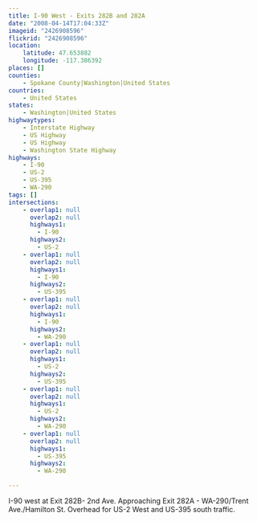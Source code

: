 ```yaml
---
title: I-90 West - Exits 282B and 282A
date: "2008-04-14T17:04:33Z"
imageid: "2426908596"
flickrid: "2426908596"
location:
    latitude: 47.653882
    longitude: -117.386392
places: []
counties:
    - Spokane County|Washington|United States
countries:
    - United States
states:
    - Washington|United States
highwaytypes:
    - Interstate Highway
    - US Highway
    - US Highway
    - Washington State Highway
highways:
    - I-90
    - US-2
    - US-395
    - WA-290
tags: []
intersections:
    - overlap1: null
      overlap2: null
      highways1:
        - I-90
      highways2:
        - US-2
    - overlap1: null
      overlap2: null
      highways1:
        - I-90
      highways2:
        - US-395
    - overlap1: null
      overlap2: null
      highways1:
        - I-90
      highways2:
        - WA-290
    - overlap1: null
      overlap2: null
      highways1:
        - US-2
      highways2:
        - US-395
    - overlap1: null
      overlap2: null
      highways1:
        - US-2
      highways2:
        - WA-290
    - overlap1: null
      overlap2: null
      highways1:
        - US-395
      highways2:
        - WA-290

---
```

I-90 west at Exit 282B- 2nd Ave.  Approaching Exit 282A - WA-290/Trent Ave./Hamilton St.  Overhead for US-2 West and US-395 south traffic.